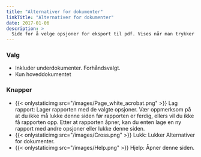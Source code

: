 ```yaml
---
title: "Alternativer for dokumenter"
linkTitle: "Alternativer for dokumenter"
date: 2017-01-06
description: >
  Side for å velge opsjoner for eksport til pdf. Vises når man trykker på Vis som pdf - knappen fra et dokument.
---
```

### Valg

- Inkluder underdokumenter. Forhåndsvalgt.
- Kun hoveddokumentet

### Knapper

- {{< onlystaticimg src="/images/Page_white_acrobat.png" >}} Lag rapport: Lager rapporten med de valgte opsjoner. Vær oppmerksom på at du ikke må lukke denne siden før rapporten er ferdig, ellers vil du ikke få rapporten opp. Etter at rapporten åpner, kan du enten lage en ny rapport med andre opsjoner eller lukke denne siden.
- {{< onlystaticimg src="/images/Cross.png" >}} Lukk: Lukker Alternativer for dokumenter.
- {{< onlystaticimg src="/images/Help.png" >}} Hjelp: Åpner denne siden.

